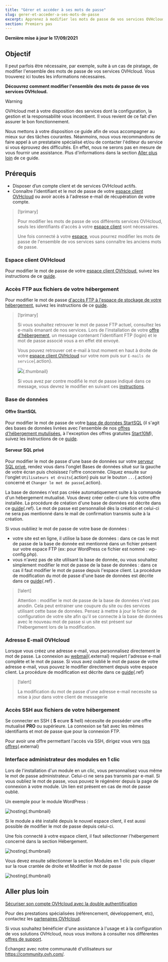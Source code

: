 ```yaml
---
title: "Gérer et accéder à ses mots de passe"
slug: gerer-et-acceder-a-ses-mots-de-passe
excerpt: Apprenez à modifier les mots de passe de vos services OVHcloud
section: Premiers pas
---
```


**Dernière mise à jour le 17/09/2021**

## Objectif

Il peut parfois être nécessaire, par exemple, suite à un cas de piratage, de modifier l'ensemble des mots de passe de vos services OVHcloud. Vous trouverez ici toutes les informations nécessaires.

**Découvrez comment modifier l'ensemble des mots de passe de vos services OVHcloud.**

> [!warning]
>
> OVHcloud met à votre disposition des services dont la configuration, la gestion et la responsabilité vous incombent. Il vous revient de ce fait d'en assurer le bon fonctionnement.
>
> Nous mettons à votre disposition ce guide afin de vous accompagner au mieux sur des tâches courantes. Néanmoins, nous vous recommandons de faire appel à un prestataire spécialisé et/ou de contacter l'éditeur du service si vous éprouvez des difficultés. En effet, nous ne serons pas en mesure de vous fournir une assistance. Plus d'informations dans la section [Aller plus loin](#aller-plus-loin) de ce guide.
>

## Prérequis

- Disposer d’un compte client et de services OVHcloud actifs.
- Connaître l'identifiant et le mot de passe de votre [espace client OVHcloud](https://www.ovh.com/auth/?action=gotomanager&from=https://www.ovh.com/fr/&ovhSubsidiary=fr) ou avoir accès à l'adresse e-mail de récupération de votre compte.

> [!primary]
>
> Pour modifier les mots de passe de vos différents services OVHcloud, seuls les identifiants d'accès à votre [espace client](https://www.ovh.com/auth/?action=gotomanager&from=https://www.ovh.com/fr/&ovhSubsidiary=fr) sont nécessaires.
>
> Une fois connecté à votre [espace](https://www.ovh.com/auth/?action=gotomanager&from=https://www.ovh.com/fr/&ovhSubsidiary=fr), vous pourrez modifier les mots de passe de l'ensemble de vos services sans connaître les anciens mots de passe.
>

### Espace client OVHcloud

Pour modifier le mot de passe de votre [espace client OVHcloud](https://www.ovh.com/auth/?action=gotomanager&from=https://www.ovh.com/fr/&ovhSubsidiary=fr), suivez les instructions de ce [guide](https://docs.ovh.com/fr/customer/gerer-son-mot-de-passe/).

### Accès FTP aux fichiers de votre hébergement

Pour modifier le mot de passe [d'accès FTP à l'espace de stockage de votre hébergement](https://docs.ovh.com/fr/hosting/connexion-espace-stockage-ftp-hebergement-web/), suivez les instructions de ce [guide](https://docs.ovh.com/fr/hosting/modifier-mot-de-passe-utilisateur-ftp/).

> [!primary]
>
> Si vous souhaitez retrouver le mot de passe FTP actuel, consultez les e-mails émanant de nos services. Lors de l'installation de votre [offre d'hébergement](https://www.ovh.com/fr/hebergement-web/), un message contenant l'identifiant FTP (login) et le mot de passe associé vous a en effet été envoyé.
>
> Vous pouvez retrouver cet e-mail à tout moment en haut à droite de votre [espace client OVHcloud](https://www.ovh.com/auth/?action=gotomanager&from=https://www.ovh.com/fr/&ovhSubsidiary=fr) sur votre nom puis sur `E-mails de service`{.action}.
>
>![](images/.png){.thumbnail}
>
> Si vous avez par contre modifié le mot de passe indiqué dans ce message, vous devrez le modifier en suivant ces [instructions](https://docs.ovh.com/fr/hosting/modifier-mot-de-passe-utilisateur-ftp/).
>

### Base de données

#### Offre StartSQL

Pour modifier le mot de passe de votre [base de données StartSQL](https://www.ovh.com/fr/hebergement-web/options-sql.xml) (il s'agit des bases de données livrées avec l'ensemble de nos [offres d'hébergement mutulisées](https://www.ovh.com/fr/hebergement-web/), à l'exception des offres gratuites [Start10M](https://docs.ovh.com/fr/hosting/activer-start10m/)), suivez les instructions de ce [guide](https://docs.ovh.com/fr/hosting/modifier-mot-de-passe-base-de-donnees/).

#### Serveur SQL privé

Pour modifier le mot de passe d'une base de données sur votre [serveur SQL privé](https://docs.ovh.com/fr/hosting/premiers-pas-avec-sql-prive/), rendez vous dans l'onglet Bases de données situé sur la gauche de votre écran puis choisissez l'offre concernée. Cliquez ensuite sur l'onglet `Utilisateurs et droits`{.action} puis sur le bouton `...`{.action} concerné et `Changer le mot de passe`{.action}.

La base de données n'est pas créée automatiquement suite à la commande d'un hébergement mutualisé. Vous devez créer celle-ci une fois votre offre installée. La procédure de création d'une base de données est décrite dans ce [guide](https://docs.ovh.com/fr/hosting/creer-base-de-donnees/){.ref}. Le mot de passe est personnalisé dès la création et celui-ci ne sera pas mentionné dans le mail de confirmation transmis suite à la création.

Si vous oubliiez le mot de passe de votre base de données :

- votre site est en ligne, il utilise la base de données : dans ce cas le mot de passe de la base de donnée est mentionné dans un fichier présent sur votre espace FTP (ex: pour WordPress ce fichier est nommé : wp-config.php).
- vous n'avez pas de site utilisant la base de donnée, ou vous souhaitez simplement modifier le mot de passe de la base de données : dans ce cas il faut modifier le mot de passe depuis l'espace client. La procédure de modification du mot de passe d'une base de données est décrite dans ce [guide](https://docs.ovh.com/fr/hosting/modifier-mot-de-passe-base-de-donnees/){.ref} .

> [!alert]
>
> Attention : modifier le mot de passe de la base de données n'est pas anodin.
> Cela peut entrainer une coupure du site ou des services utilisant cette base de
> données.
> Pensez à mettre à jour le fichier de configuration de votre site afin qu'il se
> connecte à la base de données avec le nouveau mot de passe si un site est
> présent sur l'hébergement lors de la modification.
> 

### Adresse E-mail OVHcloud

Lorsque vous créez une adresse e-mail, vous personnalisez directement le mot de passe. La connexion au [webmail](https://www.ovh.com/fr/mail/){.external} requiert l'adresse e-mail complète et le mot de passe. Si vous avez oublié le mot de passe de votre adresse e-mail, vous pouvez le modifier directement depuis votre espace client. La procédure de modification est décrite dans ce [guide](https://docs.ovh.com/fr/emails/modifier-mot-de-passe-adresse-email/){.ref}

> [!alert]
>
> La modification du mot de passe d'une adresse e-mail necessite sa mise à jour
> dans votre client de messagerie
> 

### Accès SSH aux fichiers de votre hébergement

Se connecter en SSH ( **S** ecure  **S** hell) nécessite de posséder une offre mutualisé  **PRO**  ou supérieure. La connexion se fait avec les mêmes identifiants et mot de passe que pour la connexion FTP.

Pour avoir une offre permettant l'accès via SSH, dirigez vous vers [nos offres](https://www.ovh.com/fr/hebergement-web){.external}

### Interface administrateur des modules en 1 clic

Lors de l'installation d'un module en un clic, vous personnalisez vous même le mot de passe administrateur. Celui-ci ne sera pas transmis par e-mail. Si vous oubliez le mot de passe, vous pouvez le régénérer depuis la page de connexion à votre module. Un lien est présent en cas de mot de passe oublié.

Un exemple pour le module WordPress :

![hosting](images/2851.png){.thumbnail}

Si le module a été installé depuis le nouvel espace client, il est aussi possible de modifier le mot de passe depuis celui-ci.

Une fois connecté à votre espace client, il faut sélectionner l'hébergement concerné dans la section Hébergement.

![hosting](images/2855.png){.thumbnail}

Vous devez ensuite sélectionner la section Modules en 1 clic puis cliquer sur la roue crantée de droite et Modifier le mot de passe

![hosting](images/2854.png){.thumbnail}

## Aller plus loin <a name="aller-plus-loin"></a>

[Sécuriser son compte OVHcloud avec la double authentification](https://docs.ovh.com/fr/customer/securiser-son-compte-avec-une-2FA/)

Pour des prestations spécialisées (référencement, développement, etc), contactez les [partenaires OVHcloud](https://partner.ovhcloud.com/fr/).

Si vous souhaitez bénéficier d'une assistance à l'usage et à la configuration de vos solutions OVHcloud, nous vous invitons à consulter nos différentes [offres de support](https://www.ovhcloud.com/fr/support-levels/).

Échangez avec notre communauté d'utilisateurs sur <https://community.ovh.com/>.

